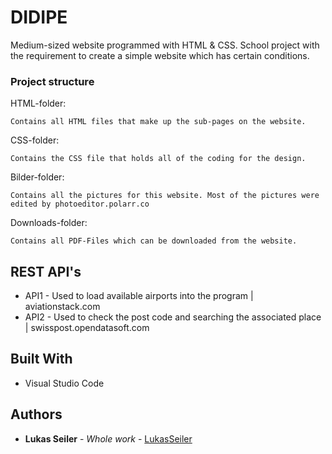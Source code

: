 # DIDIPE

Medium-sized website programmed with HTML & CSS. School project with the requirement to create a simple website which has certain conditions.

### Project structure

HTML-folder:

```
Contains all HTML files that make up the sub-pages on the website.
```

CSS-folder:

```
Contains the CSS file that holds all of the coding for the design.
```

Bilder-folder:

```
Contains all the pictures for this website. Most of the pictures were edited by photoeditor.polarr.co
```

Downloads-folder:

```
Contains all PDF-Files which can be downloaded from the website.
```

## REST API's

* API1 - Used to load available airports into the program | aviationstack.com
* API2 - Used to check the post code and searching the associated place | swisspost.opendatasoft.com

## Built With

* Visual Studio Code

## Authors

* **Lukas Seiler** - *Whole work* - [LukasSeiler](https://github.com/LukasSeiler)
